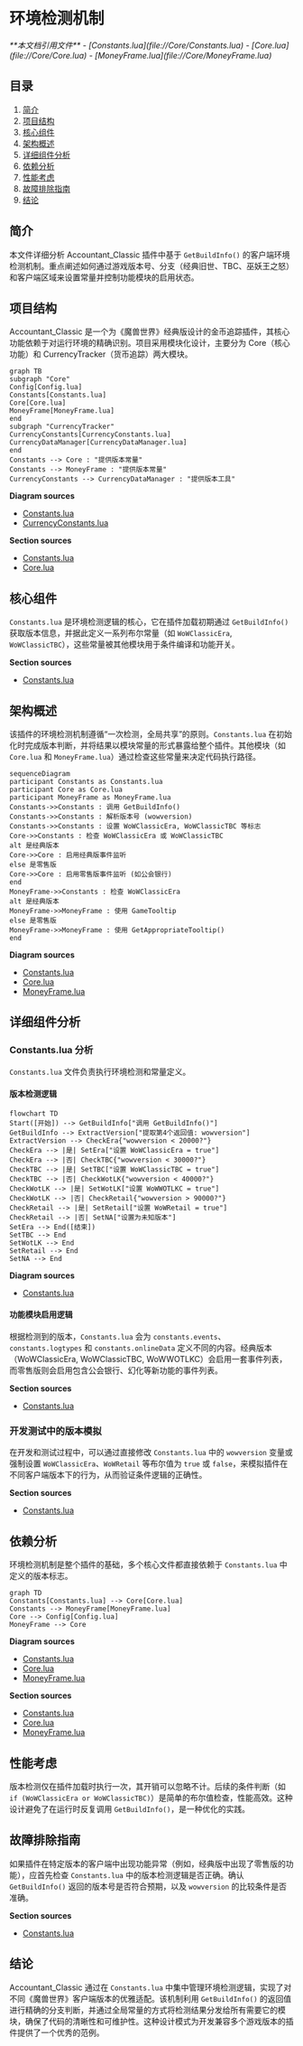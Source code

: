 # 环境检测机制

<cite>
**本文档引用文件**  
- [Constants.lua](file://Core/Constants.lua)
- [Core.lua](file://Core/Core.lua)
- [MoneyFrame.lua](file://Core/MoneyFrame.lua)
</cite>

## 目录
1. [简介](#简介)
2. [项目结构](#项目结构)
3. [核心组件](#核心组件)
4. [架构概述](#架构概述)
5. [详细组件分析](#详细组件分析)
6. [依赖分析](#依赖分析)
7. [性能考虑](#性能考虑)
8. [故障排除指南](#故障排除指南)
9. [结论](#结论)

## 简介
本文件详细分析 Accountant_Classic 插件中基于 `GetBuildInfo()` 的客户端环境检测机制。重点阐述如何通过游戏版本号、分支（经典旧世、TBC、巫妖王之怒）和客户端区域来设置常量并控制功能模块的启用状态。

## 项目结构
Accountant_Classic 是一个为《魔兽世界》经典版设计的金币追踪插件，其核心功能依赖于对运行环境的精确识别。项目采用模块化设计，主要分为 Core（核心功能）和 CurrencyTracker（货币追踪）两大模块。

```mermaid
graph TB
subgraph "Core"
Config[Config.lua]
Constants[Constants.lua]
Core[Core.lua]
MoneyFrame[MoneyFrame.lua]
end
subgraph "CurrencyTracker"
CurrencyConstants[CurrencyConstants.lua]
CurrencyDataManager[CurrencyDataManager.lua]
end
Constants --> Core : "提供版本常量"
Constants --> MoneyFrame : "提供版本常量"
CurrencyConstants --> CurrencyDataManager : "提供版本工具"
```

**Diagram sources**
- [Constants.lua](file://Core/Constants.lua)
- [CurrencyConstants.lua](file://CurrencyTracker/CurrencyConstants.lua)

**Section sources**
- [Constants.lua](file://Core/Constants.lua)
- [Core.lua](file://Core/Core.lua)

## 核心组件
`Constants.lua` 是环境检测逻辑的核心，它在插件加载初期通过 `GetBuildInfo()` 获取版本信息，并据此定义一系列布尔常量（如 `WoWClassicEra`, `WoWClassicTBC`），这些常量被其他模块用于条件编译和功能开关。

**Section sources**
- [Constants.lua](file://Core/Constants.lua#L11-L20)

## 架构概述
该插件的环境检测机制遵循“一次检测，全局共享”的原则。`Constants.lua` 在初始化时完成版本判断，并将结果以模块常量的形式暴露给整个插件。其他模块（如 `Core.lua` 和 `MoneyFrame.lua`）通过检查这些常量来决定代码执行路径。

```mermaid
sequenceDiagram
participant Constants as Constants.lua
participant Core as Core.lua
participant MoneyFrame as MoneyFrame.lua
Constants->>Constants : 调用 GetBuildInfo()
Constants->>Constants : 解析版本号 (wowversion)
Constants->>Constants : 设置 WoWClassicEra, WoWClassicTBC 等标志
Core->>Constants : 检查 WoWClassicEra 或 WoWClassicTBC
alt 是经典版本
Core->>Core : 启用经典版事件监听
else 是零售版
Core->>Core : 启用零售版事件监听 (如公会银行)
end
MoneyFrame->>Constants : 检查 WoWClassicEra
alt 是经典版本
MoneyFrame->>MoneyFrame : 使用 GameTooltip
else 是零售版
MoneyFrame->>MoneyFrame : 使用 GetAppropriateTooltip()
end
```

**Diagram sources**
- [Constants.lua](file://Core/Constants.lua#L11-L20)
- [Core.lua](file://Core/Core.lua#L53-L64)
- [MoneyFrame.lua](file://Core/MoneyFrame.lua#L10-L20)

## 详细组件分析

### Constants.lua 分析
`Constants.lua` 文件负责执行环境检测和常量定义。

#### 版本检测逻辑
```mermaid
flowchart TD
Start([开始]) --> GetBuildInfo["调用 GetBuildInfo()"]
GetBuildInfo --> ExtractVersion["提取第4个返回值: wowversion"]
ExtractVersion --> CheckEra{"wowversion < 20000?"}
CheckEra --> |是| SetEra["设置 WoWClassicEra = true"]
CheckEra --> |否| CheckTBC{"wowversion < 30000?"}
CheckTBC --> |是| SetTBC["设置 WoWClassicTBC = true"]
CheckTBC --> |否| CheckWotLK{"wowversion < 40000?"}
CheckWotLK --> |是| SetWotLK["设置 WoWWOTLKC = true"]
CheckWotLK --> |否| CheckRetail{"wowversion > 90000?"}
CheckRetail --> |是| SetRetail["设置 WoWRetail = true"]
CheckRetail --> |否| SetNA["设置为未知版本"]
SetEra --> End([结束])
SetTBC --> End
SetWotLK --> End
SetRetail --> End
SetNA --> End
```

**Diagram sources**
- [Constants.lua](file://Core/Constants.lua#L11-L25)

#### 功能模块启用逻辑
根据检测到的版本，`Constants.lua` 会为 `constants.events`、`constants.logtypes` 和 `constants.onlineData` 定义不同的内容。经典版本（WoWClassicEra, WoWClassicTBC, WoWWOTLKC）会启用一套事件列表，而零售版则会启用包含公会银行、幻化等新功能的事件列表。

**Section sources**
- [Constants.lua](file://Core/Constants.lua#L75-L150)

### 开发测试中的版本模拟
在开发和测试过程中，可以通过直接修改 `Constants.lua` 中的 `wowversion` 变量或强制设置 `WoWClassicEra`、`WoWRetail` 等布尔值为 `true` 或 `false`，来模拟插件在不同客户端版本下的行为，从而验证条件逻辑的正确性。

**Section sources**
- [Constants.lua](file://Core/Constants.lua#L14-L20)

## 依赖分析
环境检测机制是整个插件的基础，多个核心文件都直接依赖于 `Constants.lua` 中定义的版本标志。

```mermaid
graph TD
Constants[Constants.lua] --> Core[Core.lua]
Constants --> MoneyFrame[MoneyFrame.lua]
Core --> Config[Config.lua]
MoneyFrame --> Core
```

**Diagram sources**
- [Constants.lua](file://Core/Constants.lua)
- [Core.lua](file://Core/Core.lua)
- [MoneyFrame.lua](file://Core/MoneyFrame.lua)

**Section sources**
- [Constants.lua](file://Core/Constants.lua)
- [Core.lua](file://Core/Core.lua)
- [MoneyFrame.lua](file://Core/MoneyFrame.lua)

## 性能考虑
版本检测仅在插件加载时执行一次，其开销可以忽略不计。后续的条件判断（如 `if (WoWClassicEra or WoWClassicTBC)`）是简单的布尔值检查，性能高效。这种设计避免了在运行时反复调用 `GetBuildInfo()`，是一种优化的实践。

## 故障排除指南
如果插件在特定版本的客户端中出现功能异常（例如，经典版中出现了零售版的功能），应首先检查 `Constants.lua` 中的版本检测逻辑是否正确。确认 `GetBuildInfo()` 返回的版本号是否符合预期，以及 `wowversion` 的比较条件是否准确。

**Section sources**
- [Constants.lua](file://Core/Constants.lua#L11-L25)

## 结论
Accountant_Classic 通过在 `Constants.lua` 中集中管理环境检测逻辑，实现了对不同《魔兽世界》客户端版本的优雅适配。该机制利用 `GetBuildInfo()` 的返回值进行精确的分支判断，并通过全局常量的方式将检测结果分发给所有需要它的模块，确保了代码的清晰性和可维护性。这种设计模式为开发兼容多个游戏版本的插件提供了一个优秀的范例。